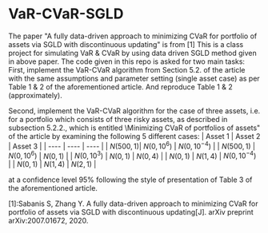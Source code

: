 # VaR-CVaR-SGLD
The paper "A fully data-driven approach to minimizing CVaR for portfolio of assets via SGLD with discontinuous updating" is from [1]
This is a class project for simulating VaR &amp; CVaR by using data driven SGLD method given in above paper.
The code given in this repo is asked for two main tasks:
First, implement the VaR-CVaR algorithm from Section 5.2. of the article with the same assumptions and parameter setting (single asset case) as per Table 1 & 2 of the
aforementioned article. And reproduce Table 1 & 2 (approximately).

Second, implement the VaR-CVaR algorithm for the case of three assets, i.e. for a portfolio which consists of three risky assets, as described in subsection 5.2.2., which is entitled \Minimizing CVaR
of portfolios of assets" of the article by examining the following 5 different cases:
| Asset 1 | Asset 2 | Asset 3 |
|   ----  |   ----  |   ----  |
| $N(500,1)$| $N(0,10^{6})$ | $N(0,10^{-4})$ |
| $N(500,1)$  |  $N(0,10^{6})$  |  $N(0,1)$  |
| $N(0,10^3)$ | $N(0,1)$  | $N(0,4)$  |
| $N(0,1)$  | $N(1,4)$  |  $N(0,10^{-4})$ |
|  $N(0,1)$  | $N(1,4)$  |  $N(2,1)$  |


at a confidence level 95% following the style of presentation of Table 3 of the aforementioned article.



[1]:Sabanis S, Zhang Y. A fully data-driven approach to minimizing CVaR for portfolio of assets via SGLD with discontinuous updating[J]. arXiv preprint arXiv:2007.01672, 2020.
